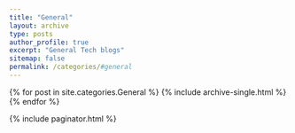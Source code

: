 ```yaml
---
title: "General"
layout: archive
type: posts
author_profile: true
excerpt: "General Tech blogs"
sitemap: false
permalink: /categories/#general
---
```



{% for post in site.categories.General %}
    {% include archive-single.html %}
{% endfor %}

{% include paginator.html %}
